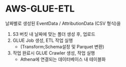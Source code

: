 # AWS-GLUE-ETL
날짜별로 생성된 EventData / AttributionData (CSV 형식)을
1) S3 버킷 내 날짜에 맞는 폴더 생성 후, 업로드
2) GLUE Job 생성, ETL 작업 실행 
    - (Transform;Schema설정 및 Parquet 변환)
3) 작업 완료시 GLUE Crawler 생성, 작업 실행
    - Athena에 연결되는 데이터베이스 내 테이블화
